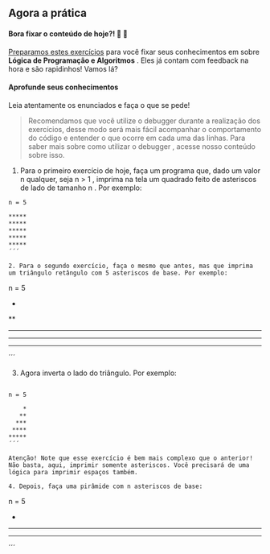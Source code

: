 ## Agora a prática
#### Bora fixar o conteúdo de hoje?! 🎯 💪
[Preparamos estes exercícios](https://be-trybe.typeform.com/to/Gt4QoTA9) para você fixar seus conhecimentos em sobre **Lógica de Programação e Algoritmos** . Eles já contam com feedback na hora e são rapidinhos! Vamos lá?
#### Aprofunde seus conhecimentos
Leia atentamente os enunciados e faça o que se pede!
> Recomendamos que você utilize o debugger durante a realização dos exercícios, desse modo será mais fácil acompanhar o comportamento do código e entender o que ocorre em cada uma das linhas. Para saber mais sobre como utilizar o debugger , acesse nosso conteúdo sobre isso.

1.  Para o primeiro exercício de hoje, faça um programa que, dado um valor n qualquer, seja n > 1 , imprima na tela um quadrado feito de asteriscos de lado de tamanho n . Por exemplo:

```
n = 5

*****
*****
*****
*****
*****
´´´

2. Para o segundo exercício, faça o mesmo que antes, mas que imprima um triângulo retângulo com 5 asteriscos de base. Por exemplo:

```

n = 5

*
**
***
****
*****
´´´

3. Agora inverta o lado do triângulo. Por exemplo:

```

n = 5

    *
   **
  ***
 ****
*****
´´´

Atenção! Note que esse exercício é bem mais complexo que o anterior! Não basta, aqui, imprimir somente asteriscos. Você precisará de uma lógica para imprimir espaços também.

4. Depois, faça uma pirâmide com n asteriscos de base:

```

n = 5

  *
 ***
*****
´´´
